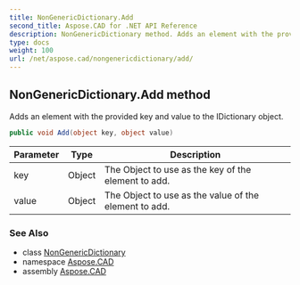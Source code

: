 ```yaml
---
title: NonGenericDictionary.Add
second_title: Aspose.CAD for .NET API Reference
description: NonGenericDictionary method. Adds an element with the provided key and value to the IDictionary object
type: docs
weight: 100
url: /net/aspose.cad/nongenericdictionary/add/
---
```

## NonGenericDictionary.Add method

Adds an element with the provided key and value to the IDictionary object.

```csharp
public void Add(object key, object value)
```

| Parameter | Type | Description |
| --- | --- | --- |
| key | Object | The Object to use as the key of the element to add. |
| value | Object | The Object to use as the value of the element to add. |

### See Also

* class [NonGenericDictionary](../)
* namespace [Aspose.CAD](../../nongenericdictionary/)
* assembly [Aspose.CAD](../../../)


